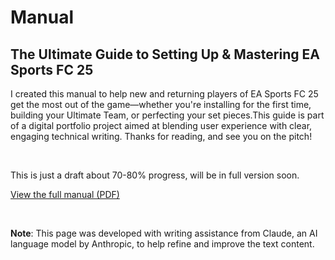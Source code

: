 # Manual 

## The Ultimate Guide to Setting Up & Mastering EA Sports FC 25


I created this manual to help new and returning players of EA Sports FC 25 get the most out of the game—whether you're installing for the first time, building your Ultimate Team, or perfecting your set pieces.This guide is part of a digital portfolio project aimed at blending user experience with clear, engaging technical writing. Thanks for reading, and see you on the pitch!

<br> 

This is just a draft about 70-80% progress, will be in full version soon.



[View the full manual (PDF)](Manual_ENC4265_EASport.pdf)









<br>

**Note**: This page was developed with writing assistance from Claude, an AI language model by Anthropic, to help refine and improve the text content.
